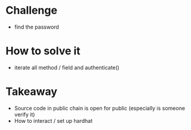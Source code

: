 # Challenge
- find the password

# How to solve it
- iterate all method / field and authenticate()

# Takeaway
- Source code in public chain is open for public (especially is someone verify it)
- How to interact / set up hardhat